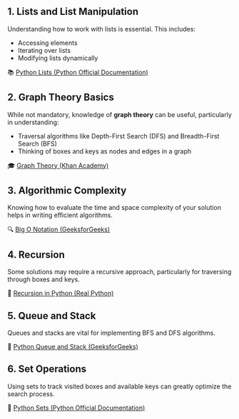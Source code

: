 

## 1. Lists and List Manipulation
Understanding how to work with lists is essential. This includes:
- Accessing elements
- Iterating over lists
- Modifying lists dynamically

📚 [Python Lists (Python Official Documentation)](https://docs.python.org/3/tutorial/datastructures.html#more-on-lists)

## 2. Graph Theory Basics
While not mandatory, knowledge of **graph theory** can be useful, particularly in understanding:
- Traversal algorithms like Depth-First Search (DFS) and Breadth-First Search (BFS)
- Thinking of boxes and keys as nodes and edges in a graph

🎓 [Graph Theory (Khan Academy)](https://www.khanacademy.org/computing/computer-science/algorithms/graph-representation/a/graphs)

## 3. Algorithmic Complexity
Knowing how to evaluate the time and space complexity of your solution helps in writing efficient algorithms.

🔍 [Big O Notation (GeeksforGeeks)](https://www.geeksforgeeks.org/analysis-of-algorithms-set-1-asymptotic-analysis/)

## 4. Recursion
Some solutions may require a recursive approach, particularly for traversing through boxes and keys.

🔄 [Recursion in Python (Real Python)](https://realpython.com/python-recursion/)

## 5. Queue and Stack
Queues and stacks are vital for implementing BFS and DFS algorithms.

🔗 [Python Queue and Stack (GeeksforGeeks)](https://www.geeksforgeeks.org/queue-in-python/)

## 6. Set Operations
Using sets to track visited boxes and available keys can greatly optimize the search process.

🔐 [Python Sets (Python Official Documentation)](https://docs.python.org/3/tutorial/datastructures.html#sets)

